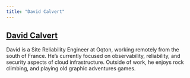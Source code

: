 ```yaml
---
title: "David Calvert"
---
```


## [David Calvert](https://twitter.com/0xDC_)

David is a Site Reliability Engineer at Oqton, working remotely from the south of France. He’s currently focused on observability, reliability, and security aspects of cloud infrastructure. Outside of work, he enjoys rock climbing, and playing old graphic adventures games.

